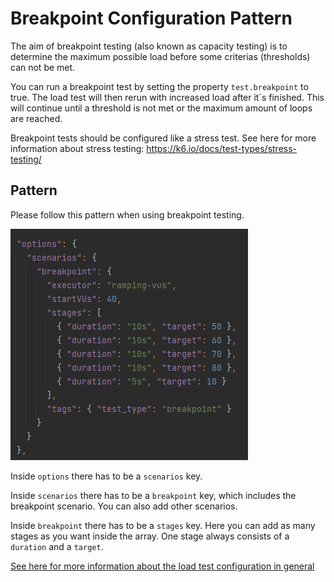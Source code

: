# Breakpoint Configuration Pattern

The aim of breakpoint testing (also known as capacity testing) is to determine the maximum possible load before 
some criterias (thresholds) can not be met.

You can run a breakpoint test by setting the property `test.breakpoint` to true.
The load test will then rerun with increased load after it´s finished. 
This will continue until a threshold is not met or the maximum amount of loops are reached.

Breakpoint tests should be configured like a stress test.
See here for more information about stress testing: https://k6.io/docs/test-types/stress-testing/

## Pattern

Please follow this pattern when using breakpoint testing.

![screenshot of example configuration for breakpoint testing](images/breakpointExample.png)

Inside `options` there has to be a `scenarios` key.

Inside `scenarios` there has to be a `breakpoint` key, which includes the breakpoint scenario. 
You can also add other scenarios.

Inside `breakpoint` there has to be a `stages` key. 
Here you can add as many stages as you want inside the array.
One stage always consists of a `duration` and a `target`.

[See here for more information about the load test configuration in general](TestConfiguration.md)